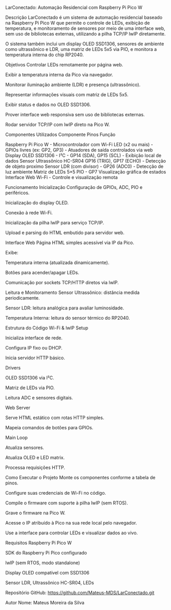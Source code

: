 LarConectado: 
Automação Residencial com Raspberry Pi Pico W

Descrição
LarConectado é um sistema de automação residencial baseado na Raspberry Pi Pico W que permite o controle de LEDs, exibição de temperatura, e monitoramento de sensores por meio de uma interface web, sem uso de bibliotecas externas, utilizando a pilha TCP/IP lwIP diretamente.

O sistema também inclui um display OLED SSD1306, sensores de ambiente como ultrassônico e LDR, uma matriz de LEDs 5x5 via PIO, e monitora a temperatura interna do chip RP2040.

Objetivos
Controlar LEDs remotamente por página web.

Exibir a temperatura interna da Pico via navegador.

Monitorar iluminação ambiente (LDR) e presença (ultrassônico).

Representar informações visuais com matriz de LEDs 5x5.

Exibir status e dados no OLED SSD1306.

Prover interface web responsiva sem uso de bibliotecas externas.

Rodar servidor TCP/IP com lwIP direto na Pico W.

Componentes Utilizados
Componente	Pinos	Função

Raspberry Pi Pico W	-	Microcontrolador com Wi-Fi
LED (x2 ou mais) - GPIOs livres (ex: GP2, GP3) - Atuadores de saída controlados via web
Display OLED SSD1306 - I²C - GP14 (SDA), GP15 (SCL) - Exibição local de dados
Sensor Ultrassônico HC-SR04	GP16 (TRIG), GP17 (ECHO) - Detecção de objeto proximo
Sensor LDR (com divisor) - GP26 (ADC0) - Detecção de luz ambiente
Matriz de LEDs 5×5	PIO - GP7	Visualização gráfica de estados
Interface Web Wi-Fi - Controle e visualização remota

Funcionamento
Inicialização
Configuração de GPIOs, ADC, PIO e periféricos.

Inicialização do display OLED.

Conexão à rede Wi-Fi.

Inicialização da pilha lwIP para serviço TCP/IP.

Upload e parsing do HTML embutido para servidor web.

Interface Web
Página HTML simples acessível via IP da Pico.

Exibe:

Temperatura interna (atualizada dinamicamente).

Botões para acender/apagar LEDs.

Comunicação por sockets TCP/HTTP diretos via lwIP.

Leitura e Monitoramento
Sensor Ultrassônico: distância medida periodicamente.

Sensor LDR: leitura analógica para avaliar luminosidade.

Temperatura Interna: leitura do sensor térmico do RP2040.

Estrutura do Código
Wi-Fi & lwIP Setup

Inicializa interface de rede.

Configura IP fixo ou DHCP.

Inicia servidor HTTP básico.

Drivers

OLED SSD1306 via I²C.

Matriz de LEDs via PIO.

Leitura ADC e sensores digitais.

Web Server

Serve HTML estático com rotas HTTP simples.

Mapeia comandos de botões para GPIOs.

Main Loop

Atualiza sensores.

Atualiza OLED e LED matrix.

Processa requisições HTTP.

Como Executar o Projeto
Monte os componentes conforme a tabela de pinos.

Configure suas credenciais de Wi-Fi no código.

Compile o firmware com suporte à pilha lwIP (sem RTOS).

Grave o firmware na Pico W.

Acesse o IP atribuído à Pico na sua rede local pelo navegador.

Use a interface para controlar LEDs e visualizar dados ao vivo.

Requisitos
Raspberry Pi Pico W

SDK do Raspberry Pi Pico configurado

lwIP (sem RTOS, modo standalone)

Display OLED compatível com SSD1306

Sensor LDR, Ultrassônico HC-SR04, LEDs

Repositório
GitHub: https://github.com/Mateus-MDS/LarConectado.git

Autor
Nome: Mateus Moreira da Silva


